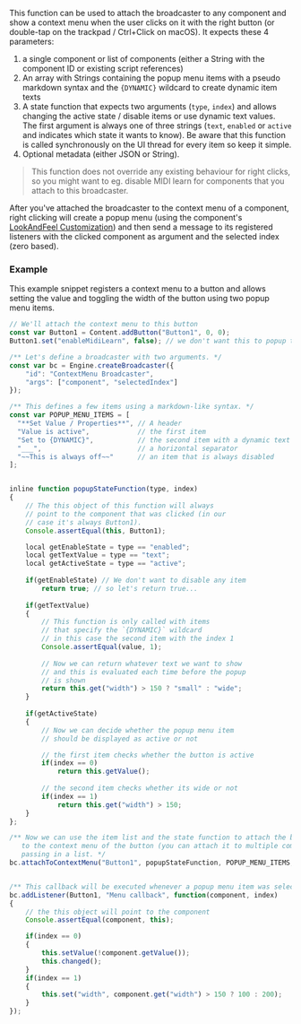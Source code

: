 This function can be used to attach the broadcaster to any component and show a context menu when the user clicks on it with the right button (or double-tap on the trackpad / Ctrl+Click on macOS). It expects these 4 parameters:

1. a single component or list of components (either a String with the component ID or existing script references)
2. An array with Strings containing the popup menu items with a pseudo markdown syntax and the `{DYNAMIC}` wildcard to create dynamic item texts
3. A state function that expects two arguments (`type`, `index`) and allows changing the active state / disable items or use dynamic text values. The first argument is always one of three strings (`text`, `enabled` or `active` and indicates which state it wants to know). Be aware that this function is called synchronously on the UI thread for every item so keep it simple.
4. Optional metadata (either JSON or String).

> This function does not override any existing behaviour for right clicks, so you might want to eg. disable MIDI learn for components that you attach to this broadcaster.

After you've attached the broadcaster to the context menu of a component, right clicking will create a popup menu (using the component's [LookAndFeel Customization](/glossary/custom_lookandfeel#popup-menu)) and then send a message to its registered listeners with the clicked component as argument and the selected index (zero based).

### Example

This example snippet registers a context menu to a button and allows setting the value and toggling the width of the button using two popup menu items.

```javascript
// We'll attach the context menu to this button
const var Button1 = Content.addButton("Button1", 0, 0);
Button1.set("enableMidiLearn", false); // we don't want this to popup too...

/** Let's define a broadcaster with two arguments. */
const var bc = Engine.createBroadcaster({
	"id": "ContextMenu Broadcaster",
	"args": ["component", "selectedIndex"]
});

/** This defines a few items using a markdown-like syntax. */
const var POPUP_MENU_ITEMS = [
  "**Set Value / Properties**", // A header
  "Value is active",			// the first item
  "Set to {DYNAMIC}",			// the second item with a dynamic text
  "___",						// a horizontal separator
  "~~This is always off~~"		// an item that is always disabled
];


inline function popupStateFunction(type, index)
{
	// The this object of this function will always
	// point to the component that was clicked (in our
	// case it's always Button1).
	Console.assertEqual(this, Button1);

	local getEnableState = type == "enabled";
	local getTextValue = type == "text";
	local getActiveState = type == "active";
	
	if(getEnableState) // We don't want to disable any item
		return true; // so let's return true...
		
	if(getTextValue)
	{
		// This function is only called with items
		// that specify the `{DYNAMIC}` wildcard
		// in this case the second item with the index 1
		Console.assertEqual(value, 1);
		
		// Now we can return whatever text we want to show
		// and this is evaluated each time before the popup
		// is shown
		return this.get("width") > 150 ? "small" : "wide";
	}
	
	if(getActiveState)
	{
		// Now we can decide whether the popup menu item
		// should be displayed as active or not

		// the first item checks whether the button is active
		if(index == 0)
			return this.getValue();
			
		// the second item checks whether its wide or not
		if(index == 1)
			return this.get("width") > 150;
	}
};

/** Now we can use the item list and the state function to attach the broadcaster
   to the context menu of the button (you can attach it to multiple components by
   passing in a list. */
bc.attachToContextMenu("Button1", popupStateFunction, POPUP_MENU_ITEMS, "Context Menu");


/** This callback will be executed whenever a popup menu item was selected. */
bc.addListener(Button1, "Menu callback", function(component, index)
{
	// the this object will point to the component
	Console.assertEqual(component, this);

	if(index == 0)
	{
		this.setValue(!component.getValue());
		this.changed();
	}
	if(index == 1)
	{
		this.set("width", component.get("width") > 150 ? 100 : 200);
	}
});
```